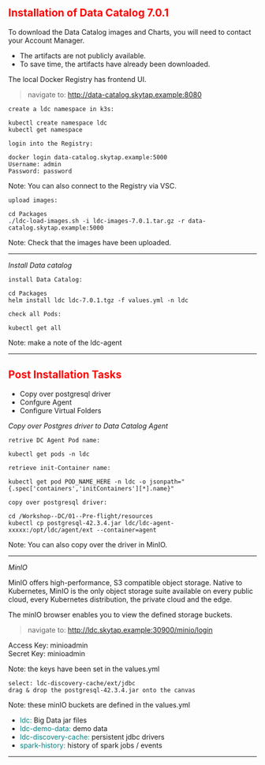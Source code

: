 ## <font color='red'>Installation of Data Catalog 7.0.1</font>

To download the Data Catalog images and Charts, you will need to contact your Account Manager.  
* The artifacts are not publicly available. 
* To save time, the artifacts have already been downloaded.

The local Docker Registry has frontend UI.

  > navigate to: http://data-catalog.skytap.example:8080


``create a ldc namespace in k3s:``
```
kubectl create namespace ldc
kubectl get namespace
```

``login into the Registry:``
```
docker login data-catalog.skytap.example:5000
Username: admin
Password: password   
```
Note: You can also connect to the Registry via VSC.

``upload images:``
```
cd Packages
./ldc-load-images.sh -i ldc-images-7.0.1.tar.gz -r data-catalog.skytap.example:5000
```
Note: Check that the images have been uploaded.

---

<em>Install Data catalog</em>

``install Data Catalog:``
```
cd Packages
helm install ldc ldc-7.0.1.tgz -f values.yml -n ldc
```
``check all Pods:``
```
kubectl get all
```
Note: make a note of the ldc-agent 

---

## <font color='red'>Post Installation Tasks</font>

* Copy over postgresql driver
* Confgure Agent
* Configure Virtual Folders

<em>Copy over Postgres driver to Data Catalog Agent</em>

``retrive DC Agent Pod name:``
```
kubectl get pods -n ldc
```
``retrieve init-Container name:``
```
kubectl get pod POD_NAME_HERE -n ldc -o jsonpath="{.spec['containers','initContainers'][*].name}"
```

``copy over postgresql driver:``
```
cd /Workshop--DC/01--Pre-flight/resources
kubectl cp postgresql-42.3.4.jar ldc/ldc-agent-xxxxx:/opt/ldc/agent/ext --container=agent
```
Note: You can also copy over the driver in MinIO.

---

<em>MinIO</em>

MinIO offers high-performance, S3 compatible object storage.
Native to Kubernetes, MinIO is the only object storage suite available on every public cloud, every Kubernetes distribution, the private cloud and the edge.

The minIO browser enables you to view the defined storage buckets.

  > navigate to: http://ldc.skytap.example:30900/minio/login

Access Key: minioadmin  
Secret Key: minioadmin

Note: the keys have been set in the values.yml

```
select: ldc-discovery-cache/ext/jdbc
drag & drop the postgresql-42.3.4.jar onto the canvas
```
Note: these minIO buckets are defined in the values.yml
* <font color='teal'>ldc:</font>  Big Data jar files
* <font color='teal'>ldc-demo-data:</font>  demo data
* <font color='teal'>ldc-discovery-cache:</font> persistent jdbc drivers 
* <font color='teal'>spark-history:</font> history of spark jobs / events

---